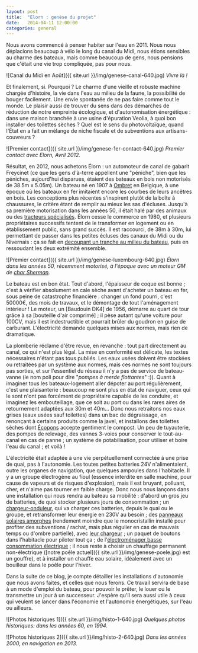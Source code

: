 ```yaml
---
layout: post
title:  "Elorn : genèse du projet"
date:   2014-04-11 12:00:00
categories: general
---
```


Nous avons commencé à penser habiter sur l'eau en 2011. Nous nous
déplacions beaucoup à vélo le long du canal du Midi, nous étions
sensibles au charme des bateaux, mais comme beaucoup de gens, nous
pensions que c'était une vie trop compliquée, pas pour nous.

![Canal du Midi en Août]({{ site.url }}/img/genese-canal-640.jpg)
_Vivre là !_

Et finalement, si. Pourquoi ? Le charme d'une vieille et robuste
machine chargée d'histoire, la vie dans l'eau au milieu de la faune,
la possibilité de bouger facilement. Une envie spontanée de ne
pas faire comme tout le monde. Le plaisir aussi de trouver du sens
dans des démarches de réduction de notre empreinte écologique, et
d'autonomisation énergétique : dans une maison branchée à une usine
d'épuration Veolia, à quoi bon installer des toilettes sèches ? Quel
est le sens du photovoltaïque, quand l'État en a fait un mélange
de niche fiscale et de subventions aux artisans-couvreurs ?

![Premier contact]({{ site.url }}/img/genese-1er-contact-640.jpg)
_Premier contact avec Elorn, Avril 2012._

Résultat, en 2012, nous achetons Élorn : un automoteur de canal de
gabarit Freycinet (ce que les gens d'à-terre appellent une "péniche",
bien que les péniches, aujourd'hui disparues, étaient des bateaux en
bois non motorisés de 38.5m x 5.05m). Un bateau né en 1907 à
[Ombret](http://www.bateaux-meuse.be/intro.htm) en Belgique, à une
époque où les bateaux en fer imitaient encore les courbes de leurs
ancêtres en bois. Les conceptions plus récentes s'inspirent plutôt de
la boîte à chaussures, le critère étant de remplir au mieux les sas
d'écluses. Jusqu'à sa première motorisation dans les années 50, il
était halé par des animaux ou des
[tracteurs spécialisés](http://www.kairos-peniche.com/la-vie-du-kairos/un-tracteur-de-halage-latil-redemarre-laventure-continue/).
Élorn cesse le commerce en 1980, et plusieurs propriétaires successifs
tentent de le transformer en logement ou en établissement public, sans
grand succès. Il est raccourci, de 38m à 30m, lui permettant de passer
dans les petites écluses des canaux du Midi ou du Nivernais : ça se
fait en
[decoupant un tranche au milieu du bateau](http://www.kairos-peniche.com/la-vie-du-kairos/raccourcir-un-bateau/),
puis en ressoudant les deux extrémité ensemble.

![Premier contact]({{ site.url }}/img/genese-luxembourg-640.jpg)
_Élorn dans les années 50, récemment motorisé, à l'époque avec un
moteur GM de [char Sherman](http://fr.wikipedia.org/wiki/Char_M4_Sherman)._

Le bateau est en bon état. Tout d'abord, l'épaisseur de coque est
bonne ; c'est à vérifier absolument en cale sèche avant d'acheter un
bateau en fer, sous peine de catastrophe financière : changer un fond
pourri, c'est 50000€, des mois de travaux, et le démontage de tout
l'aménagement intérieur ! Le moteur, un [Baudouin DK4] de 1956,
démarre au quart de tour grâce à sa [bouteille d'air comprimé] ; il
pèse autant qu'une voiture pour 100CV, mais il est indestructible et
pourrait brûler du goudron en guise de carburant. L'électricité
demande quelques mises aux normes, mais rien de dramatique.

La plomberie réclame d'être revue, en revanche : tout part directement
au canal, ce qui n'est plus légal. La mise en conformité est délicate,
les textes nécessaires n'étant pas tous publiés. Les eaux usées
doivent être stockées ou retraitées par un système aux normes, mais
ces normes ne sont toujours pas sorties, et sur l'essentiel du réseau
il n'y a pas de service de bateau-vanne (le nom poli pour dire
"_pompes à merde flottantes_" :)). Quant à imaginer tous les
bateaux-logement aller dépoter au port régulièrement, c'est une
plaisanterie : beaucoup ne sont plus en état de naviguer, ceux qui le
sont n'ont pas forcément de propriétaire capable de les conduire, et
imaginez les embouteillage, que ce soit au port ou dans les rares
aires de retournement adaptées aux 30m et 40m... Donc nous retraitons
nos eaux grises (eaux usées sauf toilettes) dans un bac de
dégraissage, en renonçant à certains produits comme la javel, et
installons des toilettes sèches dont
[Écopons](http://www.toilettes-ecologiques-toulouse.fr/) accepte
gentiment le compost. Un peu de tuyauterie, des pompes de relevage,
des vannes 3-voies pour conserver le tout-au-canal en cas de panne ;
un système de potabilisation, pour utiliser et boire l'eau du canal ;
et voilà !

L'électricité était adaptée à une vie perpétuellement connectée à une
prise de quai, pas à l'autonomie. Les toutes petites batteries 24V
n'alimentaient, outre les organes de navigation, que quelques ampoules
dans l'habitacle. Il y a un groupe électrogène au fioul (essence
interdite en salle machine, pour cause de vapeurs et de risques
d'explosion), mais il est bruyant, polluant, cher, et n'aime pas
tourner en faible charge. Donc nous nous lançons dans une installation
qui nous rendra au bateau sa mobilité : d'abord un gros jeu de
batteries, de quoi stocker plusieurs jours de consommation ; un
[chargeur-onduleur](http://www.victronenergy.fr/inverters-chargers/multiplus-12v-24v-48v-800va-3kva/
), qui va charger ces batteries, depuis le quai ou le groupe, et
retransformer leur énergie en 230V au besoin ; des
[panneaux solaires amorphes](http://www.sharp.eu/cps/rde/xchg/eu/hs.xsl/-/html/product_details.htm?product=NAE135G5)
(rendement moindre que le monocristallin installé pour profiter des
subventions / rachat, mais plus régulier en cas de mauvais temps ou
d'ombre partielle), avec
[leur chargeur](http://www.victronenergy.fr/solar-charge-controllers/mppt7550/)
; un paquet de boutons dans l'habitacle pour piloter tout ça ; de
l'[électroménager basse consommation électrique](http://www.bosch-home.fr/nos-produits/le-froid/refrigerateurs/KGE36AL40.html)
; il nous reste à choisir un chauffage permanent non-électrique
([notre poêle actuel]({{ site.url }}/img/genese-poele.jpg) est un
gouffre), et à installer un chauffe eau solaire, idéalement avec un
bouilleur dans le poêle pour l'hiver.

Dans la suite de ce blog, je compte détailler les installations
d'autonomie que nous avons faites, et celles que nous ferons. Ce
travail servira de base à un mode d'emploi du bateau, pour pouvoir le
prêter, le louer ou le transmettre un jour à un successeur. J'espère
qu'il sera aussi utile à ceux qui veulent se lancer dans l'économie et
l'autonomie énergétiques, sur l'eau ou ailleurs.


![Photos historiques 1]({{ site.url }}/img/histo-1-640.jpg)
_Quelques photos historiques: dans les années 60, en 1994._

![Photos historiques 2]({{ site.url }}/img/histo-2-640.jpg)
_Dans les années 2000, en navigation en 2013._
